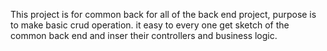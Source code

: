 This project is for common back for all of the back end project, purpose is to make basic crud operation. it easy to every one get sketch of the common back end and inser their controllers and business logic.